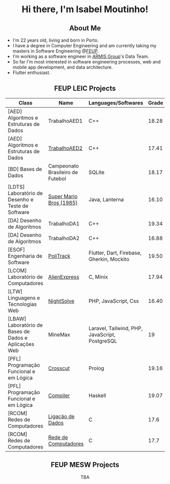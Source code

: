 <h1 align="center"> Hi there, I'm Isabel Moutinho!</h1>

<h2 align="center"> About Me </h2>

* I'm 22 years old, living and born in Porto.
* I have a degree in Computer Engineering and am currently taking my masters in Software Engineering @[FEUP](https://sigarra.up.pt/feup/pt/web_page.inicial).
* I'm working as a software engineer in [ARMIS Group](https://www.armisgroup.com/pt)'s Data Team.
* So far I'm most interested in software engineering processes, web and mobile app development, and data architecture.
* Flutter enthusiast.

<h2 align="center"> FEUP LEIC Projects </h2>

| Class | Name | Languages/Softwares | Grade |
| --- | --- | --- | --- |
| [AED] Algoritmos e Estruturas de Dados | TrabalhoAED1 | C++ | 18.28 |
| [AED] Algoritmos e Estruturas de Dados | [TrabalhoAED2](https://github.com/Tiago27Cruz/TrabalhoAED2) | C++ | 17.41 |
| [BD] Bases de Dados | Campeonato Brasileiro de Futebol | SQLite | 18.17 |
| [LDTS] Laboratório de Desenho e Teste de Software | [Super Mario Bros (1985)](https://github.com/FEUP-LDTS-2022/project-l06gr05) | Java, Lanterna | 16.10 |
| [DA] Desenho de Algoritmos | TrabalhoDA1 | C++ | 19.34 |
| [DA] Desenho de Algoritmos | TrabalhoDA2 | C++ | 16.88 |
| [ESOF] Engenharia de Software | [PoliTrack](https://github.com/FEUP-LEIC-ES-2022-23/2LEIC16T3) | Flutter, Dart, Firebase, Gherkin, Mockito | 19.50 |
| [LCOM] Laboratório de Computadores | [AlienExpress](https://github.com/unrealxinfinity/AlienExpress) | C, Minix | 17.94 |
| [LTW] Linguagens e Tecnologias Web | [NightSolve](https://github.com/FEUP-LTW-2023/project-ltw14g04) | PHP, JavaScript, Css | 16.40 |
| [LBAW] Laboratório de Bases de Dados e Aplicações Web | MineMax | Laravel, Tailwind, PHP, JavaScript, PostgreSQL | 19 |
| [PFL] Programação Funcional e em Lógica | [Crosscut](https://github.com/Tiago27Cruz/Crosscut-PFL) | Prolog | 19.16 |
| [PFL] Programação Funcional e em Lógica | [Compiler](https://github.com/Tiago27Cruz/PFL-Haskell) | Haskell | 19.07 |
| [RCOM] Redes de Computadores | [Ligação de Dados](https://github.com/isabelmoutinho/RCOM_project1) | C | 17.6 |
| [RCOM] Redes de Computadores | [Rede de Computadores](https://github.com/isabelmoutinho/RCOM_project2)| C | 17.7 |

<h2 align="center"> FEUP MESW Projects </h2>

<p align="center"> TBA </p>
